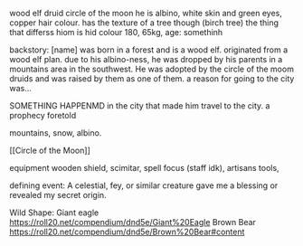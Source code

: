 
wood elf druid circle of the moon
he is albino, white skin and green eyes, copper hair colour. has the texture of a tree though (birch tree)
the thing that differss hiom is hid colour
180, 65kg, age: somethinh


backstory:
[name] was born in a forest and is a wood elf. originated from a wood elf plan. due to his albino-ness, he was dropped by his parents in a mountains area in the southwest. He was adopted by the circle of the moom druids and was raised by them as one of them. a reason for going to the city was...

SOMETHING HAPPENMD in the city that made him travel to the city. a prophecy foretold 

mountains, snow, albino.

[[Circle of the Moon]]

equipment
wooden shield, scimitar, spell focus (staff idk), artisans tools, 

defining event:
A celestial, fey, or similar creature gave me a blessing or revealed my secret origin.



Wild Shape: 
Giant eagle
https://roll20.net/compendium/dnd5e/Giant%20Eagle
Brown Bear
https://roll20.net/compendium/dnd5e/Brown%20Bear#content
